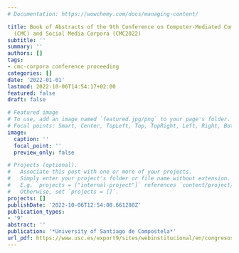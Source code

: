 ```yaml
---
# Documentation: https://wowchemy.com/docs/managing-content/

title: Book of Abstracts of the 9th Conference on Computer-Mediated Communication
  (CMC) and Social Media Corpora (CMC2022)
subtitle: ''
summary: ''
authors: []
tags:
- cmc-corpora conference proceeding
categories: []
date: '2022-01-01'
lastmod: 2022-10-06T14:54:17+02:00
featured: false
draft: false

# Featured image
# To use, add an image named `featured.jpg/png` to your page's folder.
# Focal points: Smart, Center, TopLeft, Top, TopRight, Left, Right, BottomLeft, Bottom, BottomRight.
image:
  caption: ''
  focal_point: ''
  preview_only: false

# Projects (optional).
#   Associate this post with one or more of your projects.
#   Simply enter your project's folder or file name without extension.
#   E.g. `projects = ["internal-project"]` references `content/project/deep-learning/index.md`.
#   Otherwise, set `projects = []`.
projects: []
publishDate: '2022-10-06T12:54:08.661288Z'
publication_types:
- '9'
abstract: ''
publication: '*University of Santiago de Compostela*'
url_pdf: https://www.usc.es/export9/sites/webinstitucional/en/congresos/cmc2022/download/Bookofabstracts.pdf
---
```


